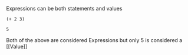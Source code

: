 Expressions can be both statements and values

```rkt
(+ 2 3)

5
```

Both of the above are considered Expressions but only 5 is considered a [[Value]]